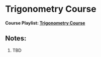 # Trigonometry Course
#### Course Playlist: [Trigonometry Course](https://www.youtube.com/playlist?list=PLm2VEQtiYjhofP-A_QvAoTVwWjXwU7bCc)
## Notes:
1. TBD